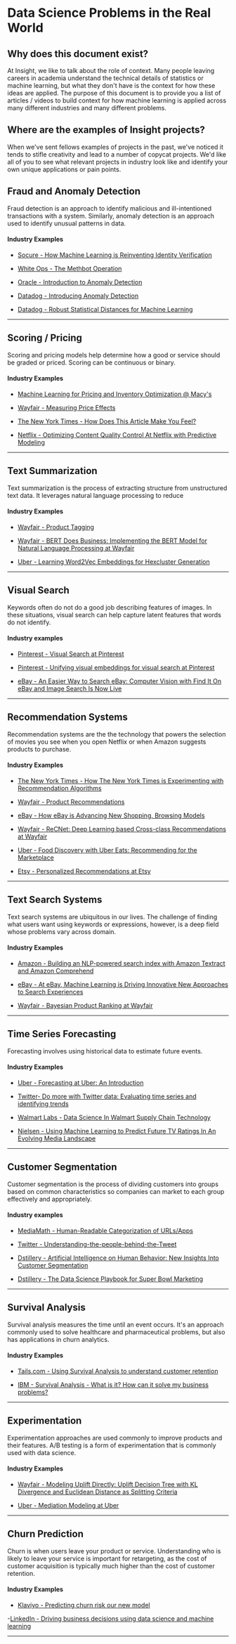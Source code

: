 # Data Science Problems in the Real World

## Why does this document exist?

At Insight, we like to talk about the role of context. Many people leaving careers in academia understand the technical details of statistics or machine learning, but what they don't have is the context for how these ideas are applied. The purpose of this document is to provide you a list of articles / videos to build context for how machine learning is applied across many different industries and many different problems.

## Where are the examples of Insight projects?

When we've sent fellows examples of projects in the past, we've noticed it tends to stifle creativity and lead to a number of copycat projects. We'd like all of you to see what relevant projects in industry look like and identify your own unique applications or pain points.


## Fraud and Anomaly Detection

Fraud detection is an approach to identify malicious and ill-intentioned transactions with a system. Similarly, anomaly detection is an approach used to identify unusual patterns in data.

#### Industry Examples

- [Socure - How Machine Learning is Reinventing Identity Verification](https://www.socure.com/blog/how-machine-learning-is-reinventing-identity-verification)

- [White Ops - The Methbot Operation](https://www.whiteops.com/methbot)

- [Oracle - Introduction to Anomaly Detection](https://blogs.oracle.com/datascience/introduction-to-anomaly-detection)

- [Datadog - Introducing Anomaly Detection](https://www.datadoghq.com/blog/introducing-anomaly-detection-datadog/)

- [Datadog - Robust Statistical Distances for Machine Learning](https://www.datadoghq.com/blog/engineering/robust-statistical-distances-for-machine-learning/)
---

## Scoring / Pricing

Scoring and pricing models help determine how a good or service should be graded or priced. Scoring can be continuous or binary. 

#### Industry Examples
- [Machine Learning for Pricing and Inventory Optimization @ Macy's](https://www.youtube.com/watch?time_continue=60&v=U7QQMwiyMxI&feature=emb_title)

- [Wayfair - Measuring Price Effects](https://youtu.be/F7k-IqgxRcw?list=PLlkEXA5QpKRqrkbQP1pcfzsIxMsaI-0ZB)

- [The New York Times - How Does This Article Make You Feel?](https://open.nytimes.com/how-does-this-article-make-you-feel-4684e5e9c47)

- [Netflix - Optimizing Content Quality Control At Netflix with Predictive Modeling](https://netflixtechblog.com/optimizing-content-quality-control-at-netflix-with-predictive-modeling-712281658ab9)
---

## Text Summarization

Text summarization is the process of extracting structure from unstructured text data. It leverages natural language processing to reduce 

#### Industry Examples

- [Wayfair - Product Tagging](https://youtu.be/WBqRsRAnK28?list=PLlkEXA5QpKRqrkbQP1pcfzsIxMsaI-0ZB)

- [Wayfair - BERT Does Business: Implementing the BERT Model for Natural Language Processing at Wayfair](https://tech.wayfair.com/data-science/2019/11/bert-does-business-implementing-the-bert-model-for-natural-language-processing-at-wayfair/)

- [Uber - Learning Word2Vec Embeddings for Hexcluster Generation](https://www.youtube.com/watch?v=kRqFn7jAsoo&list=PLLEUtp5eGr7BGZmX9Nrk4JYISPo_0nVOr&index=3)
---

## Visual Search 

Keywords often do not do a good job describing features of images. In these situations, visual search can help capture latent features that words do not identify.

#### Industry examples

- [Pinterest - Visual Search at Pinterest](https://dl.acm.org/doi/10.1145/2783258.2788621)

- [Pinterest - Unifying visual embeddings for visual search at Pinterest](https://medium.com/pinterest-engineering/unifying-visual-embeddings-for-visual-search-at-pinterest-74ea7ea103f0)

- [eBay - An Easier Way to Search eBay: Computer Vision with Find It On eBay and Image Search Is Now Live](https://www.ebayinc.com/stories/news/an-easier-way-to-search-ebay-computer-vision-with-find-it-on-ebay-and-image-search-is-now-live/)
---

## Recommendation Systems

Recommendation systems are the the technology that powers the selection of movies you see when you open Netflix or when Amazon suggests products to purchase.

#### Industry Examples
- [The New York Times - How The New York Times is Experimenting with Recommendation Algorithms](https://open.nytimes.com/how-the-new-york-times-is-experimenting-with-recommendation-algorithms-562f78624d26)

- [Wayfair - Product Recommendations](https://www.youtube.com/watch?v=JST1FyQOmWs&list=PLlkEXA5QpKRqrkbQP1pcfzsIxMsaI-0ZB&index=14)

- [eBay - How eBay is Advancing New Shopping, Browsing Models](https://www.ebayinc.com/stories/news/how-ebay-is-advancing-new-shopping-browsing-models/)

- [Wayfair - ReCNet: Deep Learning based Cross-class Recommendations at Wayfair](https://tech.wayfair.com/data-science/2019/12/recnet-deep-learning-based-cross-class-recommendations-at-wayfair/)

- [Uber - Food Discovery with Uber Eats: Recommending for the Marketplace](https://www.youtube.com/watch?v=UWDVOQq1uzQ&list=PLLEUtp5eGr7BGZmX9Nrk4JYISPo_0nVOr&index=6)

- [Etsy - Personalized Recommendations at Etsy](https://codeascraft.com/2014/11/17/personalized-recommendations-at-etsy/)

---

## Text Search Systems

Text search systems are ubiquitous in our lives. The challenge of finding what users want using keywords or expressions, however, is a deep field whose problems vary across domain.

#### Industry Examples
- [Amazon - Building an NLP-powered search index with Amazon Textract and Amazon Comprehend](https://aws.amazon.com/blogs/machine-learning/building-an-nlp-powered-search-index-with-amazon-textract-and-amazon-comprehend/)

- [eBay - At eBay, Machine Learning is Driving Innovative New Approaches to Search Experiences](https://www.ebayinc.com/stories/news/at-ebay-machine-learning-is-driving-innovative-new-approaches-to-search-experiences/)

- [Wayfair - Bayesian Product Ranking at Wayfair](https://tech.wayfair.com/data-science/2020/01/bayesian-product-ranking-at-wayfair/)
---

## Time Series Forecasting

Forecasting involves using historical data to estimate future events. 

#### Industry Examples

- [Uber - Forecasting at Uber: An Introduction](https://eng.uber.com/forecasting-introduction/)

- [Twitter- Do more with Twitter data: Evaluating time series and identifying trends](https://blog.twitter.com/developer/en_us/topics/tips/2018/evaluating-time-series-and-identifying-trends.html)

- [Walmart Labs - Data Science In Walmart Supply Chain Technology](https://medium.com/walmartglobaltech/data-science-in-walmart-supply-chain-technology-bdb5d6b4105c)

- [Nielsen - Using Machine Learning to Predict Future TV Ratings In An Evolving Media Landscape](https://www.nielsen.com/us/en/insights/article/2016/using-machine-learning-to-predict-future-tv-ratings-in-an-evolving-media-landscape/)
---

## Customer Segmentation

Customer segmentation is the process of dividing customers into groups based on common characteristics so companies can market to each group effectively and appropriately.

#### Industry examples

- [MediaMath - Human-Readable Categorization of URLs/Apps](https://data-science-mediamath.ghost.io/human-readable-categorization-of-urls-apps/)

- [Twitter - Understanding-the-people-behind-the-Tweet](https://blog.twitter.com/developer/en_us/topics/tips/2018/understanding-the-people-behind-the-Tweet.html)

- [Dstillery - Artificial Intelligence on Human Behavior: New Insights Into Customer Segmentation](https://dstillery.com/artificial-intelligence-on-human-behavior-new-insights-into-customer-segmentation/)

- [Dstillery - The Data Science Playbook for Super Bowl Marketing](https://dstillery.com/the-data-science-playbook-for-super-bowl-marketing/)
---

## Survival Analysis

Survival analysis measures the time until an event occurs. It's an approach commonly used to solve healthcare and pharmaceutical problems, but also has applications in churn analytics.

#### Industry Examples
- [Tails.com - Using Survival Analysis to understand customer retention](https://youtu.be/aKZQUaNHYb0)

- [IBM - Survival Analysis - What is it? How can it solve my business problems?](https://community.ibm.com/community/user/datascience/blogs/kunal-sawarkar1/2019/07/17/survival-analysis-what-is-it-and-how-can-it-solve)
---

## Experimentation

Experimentation approaches are used commonly to improve products and their features. A/B testing is a form of experimentation that is commonly used with data science.

#### Industry Examples
- [Wayfair - Modeling Uplift Directly: Uplift Decision Tree with KL Divergence and Euclidean Distance as Splitting Criteria](https://tech.wayfair.com/data-science/2019/10/modeling-uplift-directly-uplift-decision-tree-with-kl-divergence-and-euclidean-distance-as-splitting-criteria/)

- [Uber - Mediation Modeling at Uber](https://www.youtube.com/watch?v=S2LxEYEs4Cg&list=PLLEUtp5eGr7BGZmX9Nrk4JYISPo_0nVOr&index=8)
---

## Churn Prediction

Churn is when users leave your product or service. Understanding who is likely to leave your service is important for retargeting, as the cost of customer acquisition is typically much higher than the cost of customer retention.

#### Industry Examples

- [Klaviyo - Predicting churn risk our new model](https://www.klaviyo.com/blog/predicting-churn-risk-our-new-model)

-[LinkedIn - Driving business decisions using data science and machine learning](https://engineering.linkedin.com/blog/2019/05/driving-business-decisions-using-data-science-and-machine-learni)


---



<!--stackedit_data:
eyJoaXN0b3J5IjpbLTQwNTkyNzU0OCwtMjY4NjE5OTY4LDYwNT
U0ODY5NywtMTI2ODQzNTEzNSwtMTIwNTcwNTM0NCwyNjkxMjQy
ODYsNjY5NDIxNDM4LC0xMzQyMTYxNzQ3LC0yMDYxNTgxNzgzLD
EzMTM4MDY2MDQsLTEyODQzMjM4OTUsLTE2ODQ5MDIyMDUsMTY0
NjQzMTYwMiw2MDU2MDQ3NDYsLTIyNDk0MDU5NywxNTA4MzgwND
gwLDU3Njk3MTgxNSwzNjg2OTcxNTIsNzM0ODQwNTE1LC0xNTE1
NzgyOTgzXX0=
-->